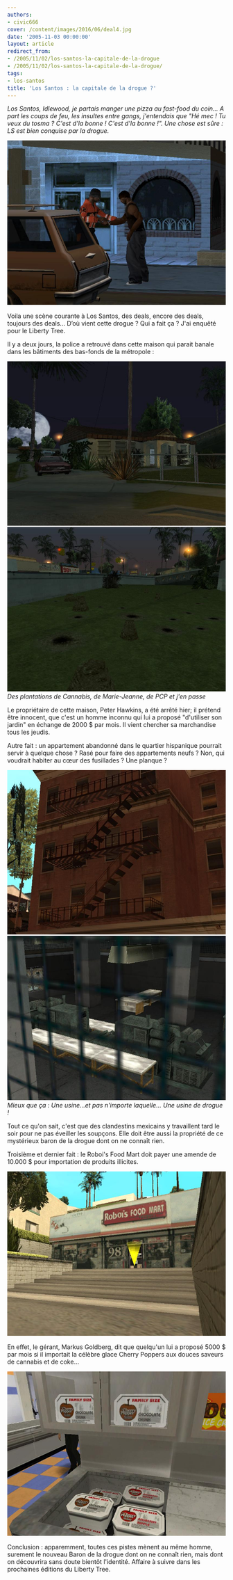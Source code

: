 ```yaml
---
authors:
- civic666
cover: /content/images/2016/06/deal4.jpg
date: '2005-11-03 00:00:00'
layout: article
redirect_from:
- /2005/11/02/los-santos-la-capitale-de-la-drogue
- /2005/11/02/los-santos-la-capitale-de-la-drogue/
tags:
- los-santos
title: 'Los Santos : la capitale de la drogue ?'
---
```



_Los Santos, Idlewood, je partais manger une pizza au fast-food du coin... A part les coups de feu, les insultes entre gangs, j'entendais que "Hé mec ! Tu veux du tosma ? C'est d'la bonne ! C'est d'la bonne !". Une chose est sûre : LS est bien conquise par la drogue._

![](/content/images/2005/01/deal1.jpg)

Voila une scène courante à Los Santos, des deals, encore des deals, toujours des deals... D’où vient cette drogue ? Qui a fait ça ? J'ai enquêté pour le Liberty Tree.

Il y a deux jours, la police a retrouvé dans cette maison qui parait banale dans les bâtiments des bas-fonds de la métropole :

![](/content/images/2005/01/deal2.jpg)
![Des plantations de Cannabis, de Marie-Jeanne, de PCP et j'en passe](/content/images/2005/01/deal3.jpg)
_Des plantations de Cannabis, de Marie-Jeanne, de PCP et j'en passe_

Le propriétaire de cette maison, Peter Hawkins, a été arrêté hier; il prétend être innocent, que c'est un homme inconnu qui lui a proposé "d'utiliser son jardin" en échange de 2000 $ par mois. Il vient chercher sa marchandise tous les jeudis.

Autre fait : un appartement abandonné dans le quartier hispanique pourrait servir à quelque chose ? Rasé pour faire des appartements neufs ? Non, qui voudrait habiter au cœur des fusillades ? Une planque ?

![](/content/images/2005/01/deal5.jpg)
![Mieux que ça : Une usine...et pas n'importe laquelle... Une usine de drogue !](/content/images/2005/01/deal6.jpg)
_Mieux que ça : Une usine...et pas n'importe laquelle... Une usine de drogue !_

Tout ce qu'on sait, c'est que des clandestins mexicains y travaillent tard le soir pour ne pas éveiller les soupçons. Elle doit être aussi la propriété de ce mystérieux baron de la drogue dont on ne connaît rien.

Troisième et dernier fait : le Roboi's Food Mart doit payer une amende de 10.000 $ pour importation de produits illicites.

![](/content/images/2005/01/deal7.jpg)

En effet, le gérant, Markus Goldberg, dit que quelqu'un lui a proposé 5000 $ par mois si il importait la célèbre glace Cherry Poppers aux douces saveurs de cannabis et de coke...

![](/content/images/2005/01/deal8.jpg)

Conclusion : apparemment, toutes ces pistes mènent au même homme, surement le nouveau Baron de la drogue dont on ne connaît rien, mais dont on découvrira sans doute bientôt l'identité. Affaire à suivre dans les prochaines éditions du Liberty Tree.